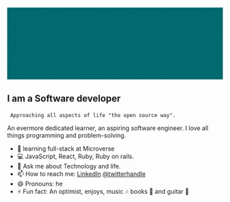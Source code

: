 ![banner gif](./images/Hi%20there.gif)


  ## I am a Software developer
     Approaching all aspects of life "the open source way".
     
  An evermore dedicated learner, an aspiring software engineer. I love all things programming and problem-solving.
  
- 🔭 learning full-stack at Microverse
- :computer: JavaScript, React, Ruby, Ruby on rails. 
- 💬 Ask me about Technology and life.
- 📫 How to reach me: [LinkedIn](https://www.linkedin.com/in/tushar-singh-6b063a14b/)
[@twitterhandle](https://twitter.com/TusharS90674484) 
- 😄 Pronouns: he
- ⚡ Fun fact: An optimist, enjoys, music :notes: books :open_book: and guitar :guitar:

